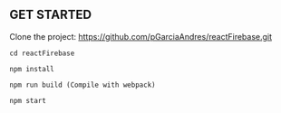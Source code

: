 ## GET STARTED

Clone the project: https://github.com/pGarciaAndres/reactFirebase.git

    cd reactFirebase

    npm install

    npm run build (Compile with webpack)

    npm start
